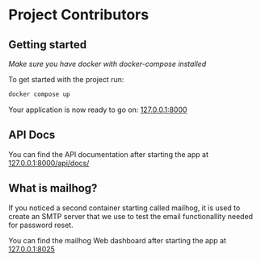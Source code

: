 # Project Contributors

## Getting started

_Make sure you have docker with docker-compose installed_

To get started with the project run:

```bash
docker compose up
```

Your application is now ready to go on: [127.0.0.1:8000](http://127.0.0.1:8000)

## API Docs

You can find the API documentation after starting the app at [127.0.0.1:8000/api/docs/](http://127.0.0.1:8000/api/docs/)

## What is mailhog?

If you noticed a second container starting called mailhog, it is used to create an SMTP server that we use
to test the email functionallity needed for password reset.

You can find the mailhog Web dashboard after starting the app at [127.0.0.1:8025](http://127.0.0.1:8025)
